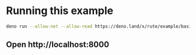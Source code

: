 # Running this example

```sh
deno run --allow-net --allow-read https://deno.land/x/rute/example/basic/app.ts
```

## Open http://localhost:8000
